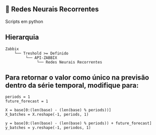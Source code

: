 ## :rocket: Redes Neurais Recorrentes

Scripts em python


## Hierarquia

    Zabbix
        └── Treshold >= Definido
             └── API-ZABBIX
                  └── Redes Neurais Recorrentes

## Para retornar o valor como único na previsão dentro da série temporal, modifique para:

    periods = 1
    future_forecast = 1

    X = base[0:(len(base) - (len(base) % periods))]
    X_batches = X.reshape(-1, periods, 1)

    y = base[0:(len(base) - (len(base) % periods)) + future_forecast]
    y_batches = y.reshape(-1, periodos, 1)
